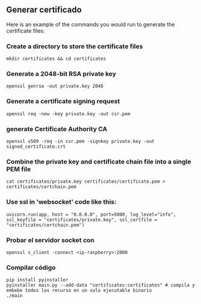 ## Generar certificado

Here is an example of the commands you would run to generate the certificate files:

### Create a directory to store the certificate files
```mkdir certificates && cd certificates```

### Generate a 2048-bit RSA private key
```openssl genrsa -out private.key 2048```

### Generate a certificate signing request
```openssl req -new -key private.key -out csr.pem```

### generate  Certificate Authority CA
```openssl x509 -req -in csr.pem -signkey private.key -out signed_certificate.crt```

### Combine the private key and certificate chain file into a single PEM file
```cat certificates/private.key certificates/certificate.pem > certificates/certchain.pem```

### Use ssl in 'websocket' code like this:
```
uvicorn.run(app, host = "0.0.0.0", port=5000, log_level="info", ssl_keyfile = "certificates/private.key", ssl_certfile = "certificates/certchain.pem")
```

### Probar el servidor socket con
```openssl s_client -connect <ip-raspberry>:2000```

### Compilar código
```
pip install pyinstaller
pyinstaller main.py --add-data "certificates:certificates" # compila y embebe todos los recurso en un solo ejecutable binario
./main


```
